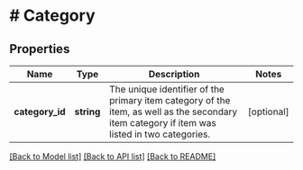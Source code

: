 # # Category

## Properties

Name | Type | Description | Notes
------------ | ------------- | ------------- | -------------
**category_id** | **string** | The unique identifier of the primary item category of the item, as well as the secondary item category if item was listed in two categories. | [optional]

[[Back to Model list]](../../README.md#models) [[Back to API list]](../../README.md#endpoints) [[Back to README]](../../README.md)

